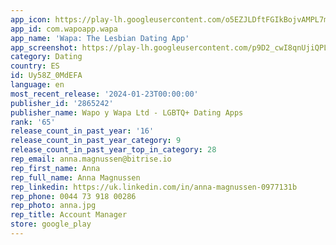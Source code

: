 ```yaml
---
app_icon: https://play-lh.googleusercontent.com/o5EZJLDftFGIkBojvAMPL7m4Ln3P3RgvLnWGIxytAlo-ftMmBo4lt0nUOrVREn2wmHs
app_id: com.wapoapp.wapa
app_name: 'Wapa: The Lesbian Dating App'
app_screenshot: https://play-lh.googleusercontent.com/p9D2_cwI8qnUjiQPLDBKdl53QcHUcrzrsSMrmxv77o3V4wTsL2Qix-f5xoj3uHEiBw
category: Dating
country: ES
id: Uy58Z_0MdEFA
language: en
most_recent_release: '2024-01-23T00:00:00'
publisher_id: '2865242'
publisher_name: Wapo y Wapa Ltd - LGBTQ+ Dating Apps
rank: '65'
release_count_in_past_year: '16'
release_count_in_past_year_category: 9
release_count_in_past_year_top_in_category: 28
rep_email: anna.magnussen@bitrise.io
rep_first_name: Anna
rep_full_name: Anna Magnussen
rep_linkedin: https://uk.linkedin.com/in/anna-magnussen-0977131b
rep_phone: 0044 73 918 00286
rep_photo: anna.jpg
rep_title: Account Manager
store: google_play
---
```

